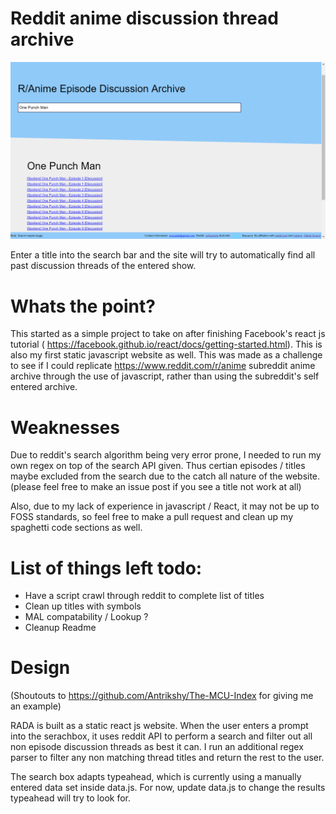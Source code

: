 
# Reddit anime discussion thread archive

![Website](https://github.com/ryosaito999/reddit-anime-archive/blob/master/screenshots/screenshot1.png)

Enter a title into the search bar and the site will try to automatically find all past discussion threads of the entered show. 

# Whats the point?

This started as a simple project to take on after finishing Facebook's react js tutorial ( https://facebook.github.io/react/docs/getting-started.html). This is also my first static javascript website as well. This was made as a challenge to see if I could replicate https://www.reddit.com/r/anime subreddit anime archive through the use of javascript, rather than using the subreddit's self entered archive. 

# Weaknesses
Due to reddit's search algorithm being very error prone, I needed to run my own regex on top of the search API given. Thus certian episodes / titles maybe excluded from the search due to the catch all nature of the website. 
(please feel free to make an issue post if you see a title not work at all) 

Also, due to my lack of experience in javascript / React, it may not be up to FOSS standards, so feel free to make a pull request and clean up my spaghetti code sections as well.

# List of things left todo:
  - Have a script crawl through reddit to complete list of titles
  - Clean up titles with symbols
  - MAL compatability / Lookup ? 
  - Cleanup Readme

# Design
(Shoutouts to https://github.com/Antrikshy/The-MCU-Index for giving me an example) 

RADA is built as a static react js website. When the user enters a prompt into the serachbox, it uses reddit API to perform a search and filter out all non episode discussion threads as best it can. I run an additional regex parser to filter any non matching thread titles and return the rest to the user. 

The search box adapts typeahead, which is currently using a manually entered data set inside data.js. For now, update data.js to change the results typeahead will try to look for.
